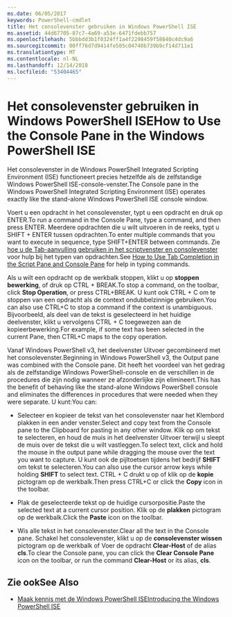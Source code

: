 ```yaml
---
ms.date: 06/05/2017
keywords: PowerShell-cmdlet
title: Het consolevenster gebruiken in Windows PowerShell ISE
ms.assetid: 44d67705-87c7-4a69-a53e-6471fdebb757
ms.openlocfilehash: 5bbbdd3b1f0324ff1a4f2298459f58640c4dc9a6
ms.sourcegitcommit: 00ff76d7d9414fe585c04740b739b9cf14d711e1
ms.translationtype: MT
ms.contentlocale: nl-NL
ms.lasthandoff: 12/14/2018
ms.locfileid: "53404465"
---
```

# <a name="how-to-use-the-console-pane-in-the-windows-powershell-ise"></a><span data-ttu-id="29dc1-103">Het consolevenster gebruiken in Windows PowerShell ISE</span><span class="sxs-lookup"><span data-stu-id="29dc1-103">How to Use the Console Pane in the Windows PowerShell ISE</span></span>

<span data-ttu-id="29dc1-104">Het consolevenster in de Windows PowerShell Integrated Scripting Environment (ISE) functioneert precies hetzelfde als de zelfstandige Windows PowerShell ISE-console-venster.</span><span class="sxs-lookup"><span data-stu-id="29dc1-104">The Console pane in the Windows PowerShell Integrated Scripting Environment (ISE) operates exactly like the stand-alone Windows PowerShell ISE console window.</span></span>

<span data-ttu-id="29dc1-105">Voert u een opdracht in het consolevenster, typt u een opdracht en druk op ENTER.</span><span class="sxs-lookup"><span data-stu-id="29dc1-105">To run a command in the Console Pane, type a command, and then press ENTER.</span></span> <span data-ttu-id="29dc1-106">Meerdere opdrachten die u wilt uitvoeren in de reeks, typt u SHIFT + ENTER tussen opdrachten.</span><span class="sxs-lookup"><span data-stu-id="29dc1-106">To enter multiple commands that you want to execute in sequence, type SHIFT+ENTER between commands.</span></span> <span data-ttu-id="29dc1-107">Zie [hoe u de Tab-aanvulling gebruiken in het scriptvenster en consolevenster](How-to-Use-Tab-Completion-in-the-Script-Pane-and-Console-Pane.md) voor hulp bij het typen van opdrachten.</span><span class="sxs-lookup"><span data-stu-id="29dc1-107">See [How to Use Tab Completion in the Script Pane and Console Pane](How-to-Use-Tab-Completion-in-the-Script-Pane-and-Console-Pane.md) for help in typing commands.</span></span>

<span data-ttu-id="29dc1-108">Als u wilt een opdracht op de werkbalk stoppen, klikt u op **stoppen bewerking**, of druk op CTRL + BREAK.</span><span class="sxs-lookup"><span data-stu-id="29dc1-108">To stop a command, on the toolbar, click **Stop Operation**, or press CTRL+BREAK.</span></span> <span data-ttu-id="29dc1-109">U kunt ook CTRL + C om te stoppen van een opdracht als de context ondubbelzinnige gebruiken.</span><span class="sxs-lookup"><span data-stu-id="29dc1-109">You can also use CTRL+C to stop a command if the context is unambiguous.</span></span> <span data-ttu-id="29dc1-110">Bijvoorbeeld, als deel van de tekst is geselecteerd in het huidige deelvenster, klikt u vervolgens CTRL + C toegewezen aan de kopieerbewerking.</span><span class="sxs-lookup"><span data-stu-id="29dc1-110">For example, if some text has been selected in the current Pane, then CTRL+C maps to the copy operation.</span></span>

<span data-ttu-id="29dc1-111">Vanaf Windows PowerShell v3, het deelvenster Uitvoer gecombineerd met het consolevenster.</span><span class="sxs-lookup"><span data-stu-id="29dc1-111">Beginning in Windows PowerShell v3, the Output pane was combined with the Console pane.</span></span> <span data-ttu-id="29dc1-112">Dit heeft het voordeel van het gedrag als de zelfstandige Windows PowerShell-console en de verschillen in de procedures die zijn nodig wanneer ze afzonderlijke zijn elimineert.</span><span class="sxs-lookup"><span data-stu-id="29dc1-112">This has the benefit of behaving like the stand-alone Windows PowerShell console and eliminates the differences in procedures that were needed when they were separate.</span></span> <span data-ttu-id="29dc1-113">U kunt:</span><span class="sxs-lookup"><span data-stu-id="29dc1-113">You can:</span></span>

- <span data-ttu-id="29dc1-114">Selecteer en kopieer de tekst van het consolevenster naar het Klembord plakken in een ander venster.</span><span class="sxs-lookup"><span data-stu-id="29dc1-114">Select and copy text from the Console pane to the Clipboard for pasting in any other window.</span></span> <span data-ttu-id="29dc1-115">Klik op om tekst te selecteren, en houd de muis in het deelvenster Uitvoer terwijl u sleept de muis over de tekst die u wilt vastleggen.</span><span class="sxs-lookup"><span data-stu-id="29dc1-115">To select text, click and hold the mouse in the output pane while dragging the mouse over the text you want to capture.</span></span> <span data-ttu-id="29dc1-116">U kunt ook de pijltoetsen tijdens het bedrijf **SHIFT** om tekst te selecteren.</span><span class="sxs-lookup"><span data-stu-id="29dc1-116">You can also use the cursor arrow keys while holding **SHIFT** to select text.</span></span> <span data-ttu-id="29dc1-117">CTRL + C drukt u op of klik op de **kopie** pictogram op de werkbalk.</span><span class="sxs-lookup"><span data-stu-id="29dc1-117">Then press CTRL+C or click the **Copy** icon in the toolbar.</span></span>

- <span data-ttu-id="29dc1-118">Plak de geselecteerde tekst op de huidige cursorpositie.</span><span class="sxs-lookup"><span data-stu-id="29dc1-118">Paste the selected text at a current cursor position.</span></span> <span data-ttu-id="29dc1-119">Klik op de **plakken** pictogram op de werkbalk.</span><span class="sxs-lookup"><span data-stu-id="29dc1-119">Click the **Paste** icon on the toolbar.</span></span>

- <span data-ttu-id="29dc1-120">Wis alle tekst in het consolevenster.</span><span class="sxs-lookup"><span data-stu-id="29dc1-120">Clear all the text in the Console pane.</span></span> <span data-ttu-id="29dc1-121">Schakel het consolevenster, klikt u op de **consolevenster wissen** pictogram op de werkbalk of Voer de opdracht **Clear-Host** of de alias **cls**.</span><span class="sxs-lookup"><span data-stu-id="29dc1-121">To clear the Console pane, you can click the **Clear Console Pane** icon on the toolbar, or run the command **Clear-Host** or its alias, **cls**.</span></span>

## <a name="see-also"></a><span data-ttu-id="29dc1-122">Zie ook</span><span class="sxs-lookup"><span data-stu-id="29dc1-122">See Also</span></span>

- [<span data-ttu-id="29dc1-123">Maak kennis met de Windows PowerShell ISE</span><span class="sxs-lookup"><span data-stu-id="29dc1-123">Introducing the Windows PowerShell ISE</span></span>](Introducing-the-Windows-PowerShell-ISE.md)
